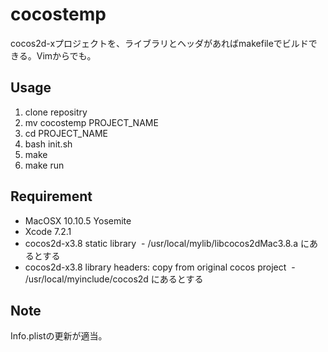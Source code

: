 # cocostemp

cocos2d-xプロジェクトを、ライブラリとヘッダがあればmakefileでビルドできる。Vimからでも。

## Usage

1. clone repositry
1. mv cocostemp PROJECT_NAME
1. cd PROJECT_NAME
1. bash init.sh
1. make
1. make run

## Requirement

- MacOSX 10.10.5 Yosemite
- Xcode 7.2.1
- cocos2d-x3.8 static library
  - /usr/local/mylib/libcocos2dMac3.8.a にあるとする
- cocos2d-x3.8 library headers: copy from original cocos project
  - /usr/local/myinclude/cocos2d にあるとする

## Note

Info.plistの更新が適当。

